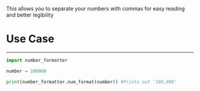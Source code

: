 This allows you to separate your numbers with commas for easy reading and better legibility

# Use Case
---
```python
import number_formatter

number = 100000

print(number_formatter.num_format(number)) #Prints out '100,000'
